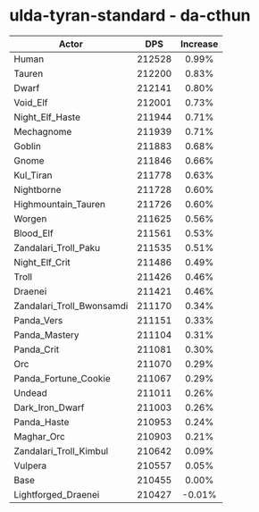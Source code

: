 # ulda-tyran-standard - da-cthun
| Actor | DPS | Increase |
|---|:---:|:---:|
|Human|212528|0.99%|
|Tauren|212200|0.83%|
|Dwarf|212141|0.80%|
|Void_Elf|212001|0.73%|
|Night_Elf_Haste|211944|0.71%|
|Mechagnome|211939|0.71%|
|Goblin|211883|0.68%|
|Gnome|211846|0.66%|
|Kul_Tiran|211778|0.63%|
|Nightborne|211728|0.60%|
|Highmountain_Tauren|211726|0.60%|
|Worgen|211625|0.56%|
|Blood_Elf|211561|0.53%|
|Zandalari_Troll_Paku|211535|0.51%|
|Night_Elf_Crit|211486|0.49%|
|Troll|211426|0.46%|
|Draenei|211421|0.46%|
|Zandalari_Troll_Bwonsamdi|211170|0.34%|
|Panda_Vers|211151|0.33%|
|Panda_Mastery|211104|0.31%|
|Panda_Crit|211081|0.30%|
|Orc|211070|0.29%|
|Panda_Fortune_Cookie|211067|0.29%|
|Undead|211011|0.26%|
|Dark_Iron_Dwarf|211003|0.26%|
|Panda_Haste|210953|0.24%|
|Maghar_Orc|210903|0.21%|
|Zandalari_Troll_Kimbul|210642|0.09%|
|Vulpera|210557|0.05%|
|Base|210455|0.00%|
|Lightforged_Draenei|210427|-0.01%|
